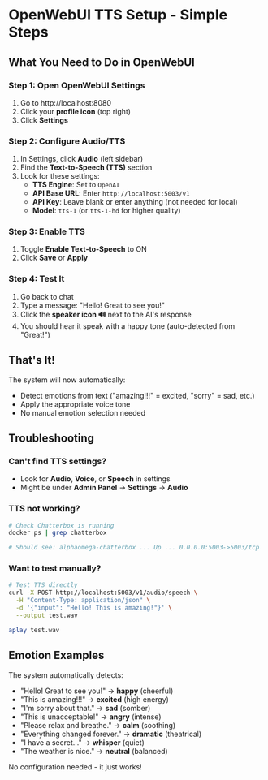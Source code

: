 # OpenWebUI TTS Setup - Simple Steps

## What You Need to Do in OpenWebUI

### Step 1: Open OpenWebUI Settings
1. Go to http://localhost:8080
2. Click your **profile icon** (top right)
3. Click **Settings**

### Step 2: Configure Audio/TTS
1. In Settings, click **Audio** (left sidebar)
2. Find the **Text-to-Speech (TTS)** section
3. Look for these settings:
   - **TTS Engine**: Set to `OpenAI`
   - **API Base URL**: Enter `http://localhost:5003/v1`
   - **API Key**: Leave blank or enter anything (not needed for local)
   - **Model**: `tts-1` (or `tts-1-hd` for higher quality)

### Step 3: Enable TTS
1. Toggle **Enable Text-to-Speech** to ON
2. Click **Save** or **Apply**

### Step 4: Test It
1. Go back to chat
2. Type a message: "Hello! Great to see you!"
3. Click the **speaker icon 🔊** next to the AI's response
4. You should hear it speak with a happy tone (auto-detected from "Great!")

## That's It!

The system will now automatically:
- Detect emotions from text ("amazing!!!" = excited, "sorry" = sad, etc.)
- Apply the appropriate voice tone
- No manual emotion selection needed

## Troubleshooting

### Can't find TTS settings?
- Look for **Audio**, **Voice**, or **Speech** in settings
- Might be under **Admin Panel** → **Settings** → **Audio**

### TTS not working?
```bash
# Check Chatterbox is running
docker ps | grep chatterbox

# Should see: alphaomega-chatterbox ... Up ... 0.0.0.0:5003->5003/tcp
```

### Want to test manually?
```bash
# Test TTS directly
curl -X POST http://localhost:5003/v1/audio/speech \
  -H "Content-Type: application/json" \
  -d '{"input": "Hello! This is amazing!"}' \
  --output test.wav

aplay test.wav
```

## Emotion Examples

The system automatically detects:
- "Hello! Great to see you!" → **happy** (cheerful)
- "This is amazing!!!" → **excited** (high energy)
- "I'm sorry about that." → **sad** (somber)
- "This is unacceptable!" → **angry** (intense)
- "Please relax and breathe." → **calm** (soothing)
- "Everything changed forever." → **dramatic** (theatrical)
- "I have a secret..." → **whisper** (quiet)
- "The weather is nice." → **neutral** (balanced)

No configuration needed - it just works!
